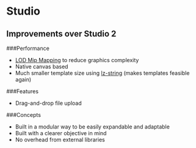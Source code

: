 # Studio

## Improvements over Studio 2

###Performance
* [LOD Mip Mapping](https://en.wikipedia.org/wiki/Mipmap) to reduce graphics complexity
* Native canvas based
* Much smaller template size using [lz-string](http://pieroxy.net/blog/pages/lz-string/demo.html) (makes templates feasible again)

###Features
* Drag-and-drop file upload

###Concepts
* Built in a modular way to be easily expandable and adaptable
* Built with a clearer objective in mind
* No overhead from external libraries
